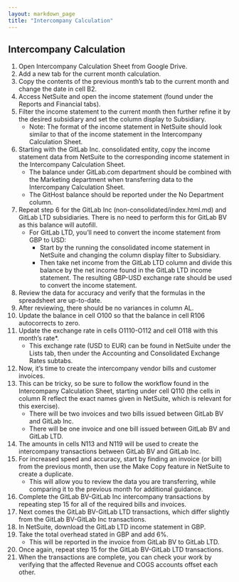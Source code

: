 ```yaml
---
layout: markdown_page
title: "Intercompany Calculation"
---
```



## Intercompany Calculation

1. Open Intercompany Calculation Sheet from Google Drive.
1. Add a new tab for the current month calculation. 
1. Copy the contents of the previous month’s tab to the current month and change the date in cell B2.
1. Access NetSuite and open the income statement (found under the Reports and Financial tabs).
1. Filter the income statement to the current month then further refine it by the desired subsidiary and set the column display to Subsidiary.
    * Note: The format of the income statement in NetSuite should look similar to that of the income statement in the Intercompany Calculation Sheet.
1. Starting with the GitLab Inc. consolidated entity, copy the income statement data from NetSuite to the corresponding income statement in the Intercompany Calculation Sheet.
    * The balance under GitLab.com department should be combined with the Marketing department when transferring data to the Intercompany Calculation Sheet.
    * The GitHost balance should be reported under the No Department column.
1. Repeat step 6 for the GitLab Inc (non-consolidated/index.html.md) and GitLab LTD subsidiaries. There is no need to perform this for GitLab BV as this balance will autofill. 
    * For GitLab LTD, you’ll need to convert the income statement from GBP to USD:
        * Start by the running the consolidated income statement in NetSuite and changing the column display filter to Subsidiary.
        * Then take net income from the GitLab LTD column and divide this balance by the net income found in the GitLab LTD income statement. The resulting GBP-USD exchange rate should be used to convert the income statement. 
1. Review the data for accuracy and verify that the formulas in the spreadsheet are up-to-date.
1. After reviewing, there should be no variances in column AL.
1. Update the balance in cell O100 so that the balance in cell R106 autocorrects to zero.
1. Update the exchange rate in cells O1110-O112 and cell O118 with this month’s rate*.
    * This exchange rate (USD to EUR) can be found in NetSuite under the Lists tab, then under the Accounting and Consolidated Exchange Rates subtabs.
1. Now, it’s time to create the intercompany vendor bills and customer invoices.
1. This can be tricky, so be sure to follow the workflow found in the Intercompany Calculation Sheet, starting under cell Q110 (the cells in column R reflect the exact names given in NetSuite, which is relevant for this exercise).
    * There will be two invoices and two bills issued between GitLab BV and GitLab Inc.
    * There will be one invoice and one bill issued between GitLab BV and GitLab LTD.
1. The amounts in cells N113 and N119 will be used to create the intercompany transactions between GitLab BV and GitLab Inc.
1. For increased speed and accuracy, start by finding an invoice (or bill) from the previous month, then use the Make Copy feature in NetSuite to create a duplicate.
    * This will allow you to review the data you are transferring, while comparing it to the previous month for additional guidance.
1. Complete the GitLab BV-GitLab Inc intercompany transactions by repeating step 15 for all of the required bills and invoices.
1. Next comes the GitLab BV-GitLab LTD transactions, which differ slightly from the GitLab BV-GitLab Inc transactions.
1. In NetSuite, download the GitLab LTD income statement in GBP.
1. Take the total overhead stated in GBP and add 6%. 
    * This will be reported in the invoice from GitLab BV to GitLab LTD.
1. Once again, repeat step 15 for the GitLab BV-GitLab LTD transactions.
1. When the transactions are complete, you can check your work by verifying that the affected Revenue and COGS accounts offset each other.

